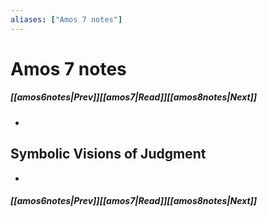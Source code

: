 ```yaml
---
aliases: ["Amos 7 notes"]
---
```

# Amos 7 notes
##### <span class=arrow-left></span>[[amos6notes|Prev]]<span class=navigation-separator></span>[[amos7|Read]]<span class=navigation-separator></span>[[amos8notes|Next]]<span class=arrow-right></span>
- 
## Symbolic Visions of Judgment
- 
##### <span class=arrow-left></span>[[amos6notes|Prev]]<span class=navigation-separator></span>[[amos7|Read]]<span class=navigation-separator></span>[[amos8notes|Next]]<span class=arrow-right></span>